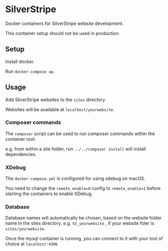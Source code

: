 # SilverStripe

Docker containers for SilverStripe website development.

This container setup should not be used in production.

## Setup

Install docker.

Run `docker-compose up`.

## Usage

Add SilverStripe websites to the `sites` directory.

Websites will be available at `localhost/yourwebsite`.

### Composer commands

The `composer` script can be used to run composer commands within the container root.

e.g. from within a site folder, run `../../composer install` will install dependencies.

### XDebug

The `docker-compose.yml` is configured for using xdebug on macOS.

You need to change the `remote_enable=0` config to `remote_enable=1` before starting the containers to enable XDebug.

### Database

Database names will automatically be chosen, based on the website folder name in the sites directory.
e.g. `SS_yourwebsite` , if your website foler is `sites/yourwebsite`.

Once the mysql container is running, you can connect to it with your tool of choice at `localhost:4306`